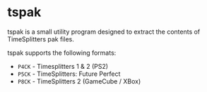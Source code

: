 # tspak

tspak is a small utility program designed to extract the contents of TimeSplitters pak files.

tspak supports the following formats:

* `P4CK` - Timesplitters 1 & 2 (PS2)
* `P5CK` - TimeSplitters: Future Perfect
* `P8CK` - TimeSplitters 2 (GameCube / XBox)
